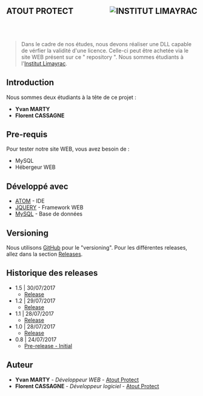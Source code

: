 ## ATOUT PROTECT <img src="http://www.limayrac.fr/sites/limayrac.fr/files/logo_limayrac.jpg" alt="INSTITUT LIMAYRAC" align="right" />

<br /><br />
<blockquote> Dans le cadre de nos études, nous devons réaliser une DLL capable de vérfier la validité d'une licence.
 Celle-ci peut être achetée via  le site WEB présent sur ce " repository ". Nous sommes étudiants à l'<a href="http://www.limayrac.fr/">Institut Limayrac</a>.</blockquote>

## Introduction

Nous sommes deux étudiants à la tête de ce projet :
- **Yvan MARTY**
- **Florent CASSAGNE**

## Pre-requis

Pour tester notre site WEB, vous avez besoin de :
- MySQL
- Hébergeur WEB

## Développé avec

* [ATOM](https://atom.io/) - IDE
* [JQUERY](https://jquery.com/) - Framework WEB
* [MySQL](https://www.mysql.com/fr/) - Base de données

## Versioning

Nous utilisons [GitHub](https://github.com/YvanMARTY/AtoutProtect) pour le "versioning". Pour les différentes releases, allez dans la section [Releases](https://github.com/YvanMARTY/AtoutProtect/tags). 

## Historique des releases

* 1.5 | 30/07/2017
    * [Release](https://github.com/YvanMARTY/AtoutProtect/releases/tag/1.5)
* 1.2 | 29/07/2017
    * [Release](https://github.com/YvanMARTY/AtoutProtect/releases/tag/1.2)
* 1.1 | 28/07/2017
    * [Release](https://github.com/YvanMARTY/AtoutProtect/releases/tag/1.1)
* 1.0 | 28/07/2017
    * [Release](https://github.com/YvanMARTY/AtoutProtect/releases/tag/V1.0)
* 0.8 | 24/07/2017
    * [Pre-release - Initial](https://github.com/YvanMARTY/AtoutProtect/releases/tag/Initial)

## Auteur

* **Yvan MARTY** - *Développeur WEB* - [Atout Protect](https://github.com/YvanMARTY/AtoutProtect)
* **Florent CASSAGNE** - *Développeur logiciel* - [Atout Protect](https://github.com/YvanMARTY/AtoutProtect)
